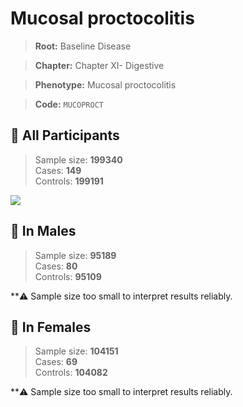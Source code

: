 # Mucosal proctocolitis

> **Root:** Baseline Disease  

> **Chapter:** Chapter XI- Digestive  

> **Phenotype:** Mucosal proctocolitis  

> **Code:** `MUCOPROCT`

## 🧪 All Participants  
> Sample size: **199340**  
> Cases: **149**  
> Controls: **199191**
<img src="/Disease/Figures/ALL/Incidence/MUCOPROCT.png"/>
<CsvTable src="/Disease_Data/ALL/Incidence/COX_MUCOPROCT.csv" label="🔍 View full results" />

## 👨 In Males  
> Sample size: **95189**  
> Cases: **80**  
> Controls: **95109**

**⚠️ Sample size too small to interpret results reliably.


## 👩 In Females  
> Sample size: **104151**  
> Cases: **69**  
> Controls: **104082**

**⚠️ Sample size too small to interpret results reliably.

